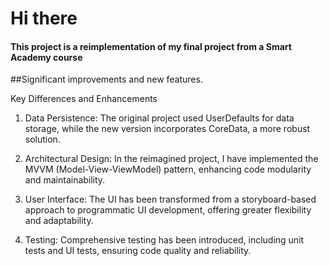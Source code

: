 # Hi there

#### This project is a reimplementation of my final project from a Smart Academy course


##Significant improvements and new features.

Key Differences and Enhancements
1. Data Persistence: The original project used UserDefaults for data storage, while the new version incorporates CoreData, a more robust solution.

2. Architectural Design: In the reimagined project, I have implemented the MVVM (Model-View-ViewModel) pattern, enhancing code modularity and maintainability.

3. User Interface: The UI has been transformed from a storyboard-based approach to programmatic UI development, offering greater flexibility and adaptability.

4. Testing: Comprehensive testing has been introduced, including unit tests and UI tests, ensuring code quality and reliability.
